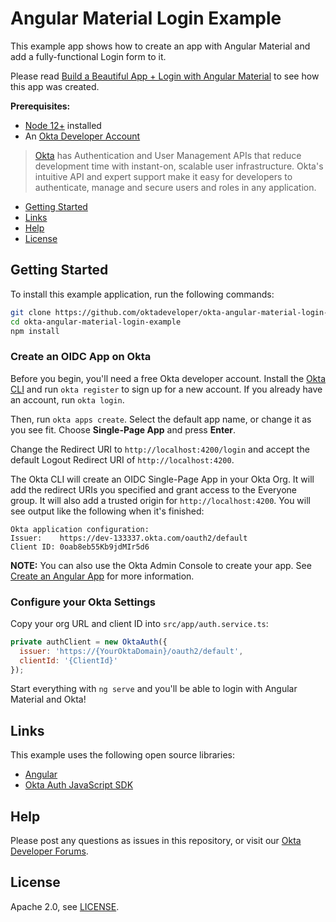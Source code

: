 # Angular Material Login Example

This example app shows how to create an app with Angular Material and add a fully-functional Login form to it.

Please read [Build a Beautiful App + Login with Angular Material](https://developer.okta.com/blog/2020/01/21/angular-material-login) to see how this app was created.

**Prerequisites:**

* [Node 12+](https://nodejs.org/en/) installed
* An [Okta Developer Account](https://developer.okta.com/signup)

> [Okta](https://developer.okta.com/) has Authentication and User Management APIs that reduce development time with instant-on, scalable user infrastructure. Okta's intuitive API and expert support make it easy for developers to authenticate, manage and secure users and roles in any application.

* [Getting Started](#getting-started)
* [Links](#links)
* [Help](#help)
* [License](#license)

## Getting Started

To install this example application, run the following commands:

```bash
git clone https://github.com/oktadeveloper/okta-angular-material-login-example.git
cd okta-angular-material-login-example
npm install
```

### Create an OIDC App on Okta

Before you begin, you'll need a free Okta developer account. Install the [Okta CLI](https://cli.okta.com) and run `okta register` to sign up for a new account. If you already have an account, run `okta login`.

Then, run `okta apps create`. Select the default app name, or change it as you see fit. Choose **Single-Page App** and press **Enter**.

Change the Redirect URI to `http://localhost:4200/login` and accept the default Logout Redirect URI of `http://localhost:4200`.

The Okta CLI will create an OIDC Single-Page App in your Okta Org. It will add the redirect URIs you specified and grant access to the Everyone group. It will also add a trusted origin for `http://localhost:4200`. You will see output like the following when it's finished:

```
Okta application configuration:
Issuer:    https://dev-133337.okta.com/oauth2/default
Client ID: 0oab8eb55Kb9jdMIr5d6
```

**NOTE:** You can also use the Okta Admin Console to create your app. See [Create an Angular App](https://developer.okta.com/docs/guides/sign-into-spa/angular/create-okta-application/) for more information.

### Configure your Okta Settings

Copy your org URL and client ID into `src/app/auth.service.ts`:

```js
private authClient = new OktaAuth({
  issuer: 'https://{YourOktaDomain}/oauth2/default',
  clientId: '{ClientId}'
});
```

Start everything with `ng serve` and you'll be able to login with Angular Material and Okta!

## Links

This example uses the following open source libraries:

* [Angular](https://angular.io)
* [Okta Auth JavaScript SDK](https://github.com/okta/okta-auth-js)

## Help

Please post any questions as issues in this repository, or visit our [Okta Developer Forums](https://devforum.okta.com/).

## License

Apache 2.0, see [LICENSE](LICENSE).
